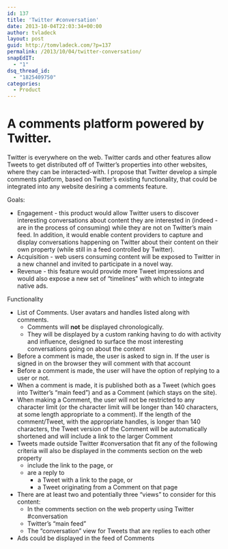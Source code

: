 ```yaml
---
id: 137
title: 'Twitter #conversation'
date: 2013-10-04T22:03:34+00:00
author: tvladeck
layout: post
guid: http://tomvladeck.com/?p=137
permalink: /2013/10/04/twitter-conversation/
snapEdIT:
  - "1"
dsq_thread_id:
  - "1825409750"
categories:
  - Product
---
```

<h1>A comments platform powered by Twitter.</h1>
Twitter is everywhere on the web. Twitter cards and other features allow Tweets to get distributed off of Twitter’s properties into other websites, where they can be interacted-with. I propose that Twitter develop a simple comments platform, based on Twitter’s existing functionality, that could be integrated into any website desiring a comments feature.

Goals:
<ul>
	<li>Engagement - this product would allow Twitter users to discover interesting conversations about content they are interested in (indeed - are in the process of consuming) while they are not on Twitter’s main feed. In addition, it would enable content providers to capture and display conversations happening on Twitter about their content on their own property (while still in a feed controlled by Twitter).</li>
	<li>Acquisition - web users consuming content will be exposed to Twitter in a new channel and invited to participate in a novel way.</li>
	<li>Revenue - this feature would provide more Tweet impressions and would also expose a new set of “timelines” with which to integrate native ads.</li>
</ul>
Functionality
<ul>
	<li>List of Comments. User avatars and handles listed along with comments.
<ul>
	<li>Comments will <strong>not</strong> be displayed chronologically.</li>
	<li>They will be displayed by a custom ranking having to do with activity and influence, designed to surface the most interesting conversations going on about the content</li>
</ul>
</li>
	<li>Before a comment is made, the user is asked to sign in. If the user is signed in on the browser they will comment with that account</li>
	<li>Before a comment is made, the user will have the option of replying to a user or not.</li>
	<li>When a comment is made, it is published both as a Tweet (which goes into Twitter’s “main feed”) and as a Comment (which stays on the site).</li>
	<li>When making a Comment, the user will not be restricted to any character limit (or the character limit will be longer than 140 characters, at some length appropriate to a comment). If the length of the comment/Tweet, with the appropriate handles, is longer than 140 characters, the Tweet version of the Comment will be automatically shortened and will include a link to the larger Comment</li>
	<li>Tweets made outside Twitter #conversation that fit any of the following criteria will also be displayed in the comments section on the web property
<ul>
	<li>include the link to the page, or</li>
	<li>are a reply to
<ul>
	<li>a Tweet with a link to the page, or</li>
	<li>a Tweet originating from a Comment on that page</li>
</ul>
</li>
</ul>
</li>
	<li>There are at least two and potentially three “views” to consider for this content:
<ul>
	<li>In the comments section on the web property using Twitter #conversation</li>
	<li>Twitter’s “main feed”</li>
	<li>The “conversation” view for Tweets that are replies to each other</li>
</ul>
</li>
	<li>Ads could be displayed in the feed of Comments</li>
</ul>